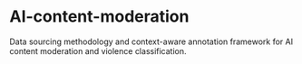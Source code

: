# AI-content-moderation
Data sourcing methodology and context-aware annotation framework for AI content moderation and violence classification.
